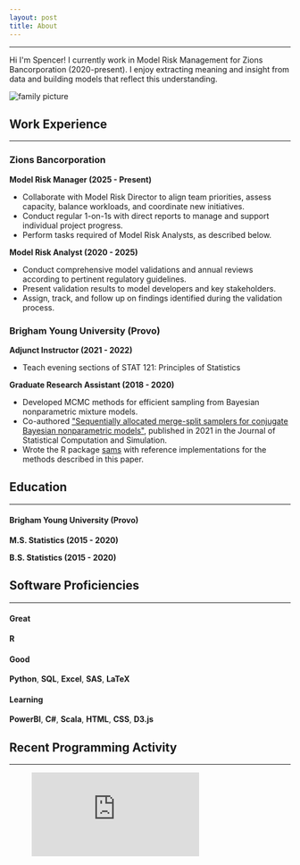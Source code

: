 ```yaml
---
layout: post
title: About
---
```


---

Hi I'm Spencer! I currently work in Model Risk Management for Zions Bancorporation (2020-present). I enjoy extracting meaning and insight from data and building models that reflect this understanding. 

![family picture](images/family.JPG)

## Work Experience

--- 

### Zions Bancorporation

**Model Risk Manager (2025 - Present)**

- Collaborate with Model Risk Director to align team priorities, assess capacity, balance workloads, and coordinate new initiatives.
- Conduct regular 1-on-1s with direct reports to manage and support individual project progress.
- Perform tasks required of Model Risk Analysts, as described below.

**Model Risk Analyst (2020 - 2025)**

- Conduct comprehensive model validations and annual reviews according to pertinent regulatory guidelines.
- Present validation results to model developers and key stakeholders.
- Assign, track, and follow up on findings identified during the validation process.

### Brigham Young University (Provo)

**Adjunct Instructor (2021 - 2022)**

- Teach evening sections of STAT 121: Principles of Statistics

**Graduate Research Assistant (2018 - 2020)**

- Developed MCMC methods for efficient sampling from Bayesian nonparametric mixture models.
- Co-authored ["Sequentially allocated merge-split samplers for conjugate Bayesian nonparametric models"](https://doi.org/10.1080/00949655.2021.1998502), published in 2021 in the Journal of Statistical Computation and Simulation.
- Wrote the R package [sams](https://cran.r-project.org/web/packages/SAM/index.html) with reference implementations for the methods described in this paper.


## Education
---

#### Brigham Young University (Provo)

**M.S. Statistics (2015 - 2020)**

**B.S. Statistics (2015 - 2020)**

## Software Proficiencies
---

#### Great

**R**

#### Good

**Python**, **SQL**, **Excel**, **SAS**, **LaTeX**

#### Learning

**PowerBI**, **C#**, **Scala**, **HTML**, **CSS**, **D3.js**

## Recent Programming Activity
---
<figure><embed src="https://wakatime.com/share/@snukem/d3b3f646-8b00-480c-9a3a-c58bf64602b6.svg"></figure>